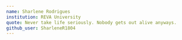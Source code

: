 ```yaml
---
name: Sharlene Rodrigues
institution: REVA University
quote: Never take life seriously. Nobody gets out alive anyways.
github_user: SharleneR1804 
---
```

